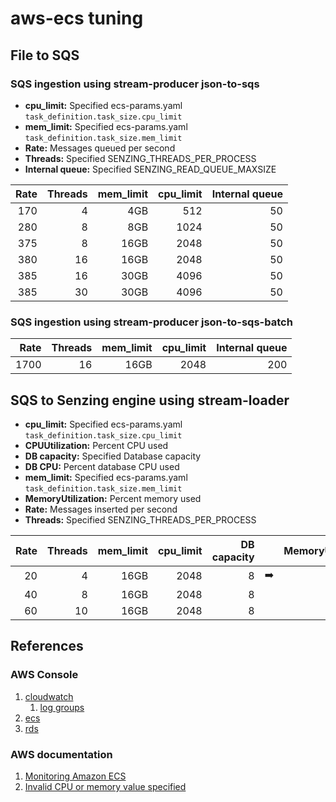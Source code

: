 # aws-ecs tuning


## File to SQS

### SQS ingestion using stream-producer json-to-sqs

- **cpu_limit:** Specified ecs-params.yaml `task_definition.task_size.cpu_limit`
- **mem_limit:** Specified ecs-params.yaml `task_definition.task_size.mem_limit`
- **Rate:** Messages queued per second
- **Threads:** Specified SENZING_THREADS_PER_PROCESS
- **Internal queue:** Specified SENZING_READ_QUEUE_MAXSIZE


| Rate | Threads | mem_limit | cpu_limit | Internal queue |
|-----:|--------:|----------:|----------:|---------------:|
|  170 |       4 |       4GB |       512 |             50 |
|  280 |       8 |       8GB |      1024 |             50 |
|  375 |       8 |      16GB |      2048 |             50 |
|  380 |      16 |      16GB |      2048 |             50 |
|  385 |      16 |      30GB |      4096 |             50 |
|  385 |      30 |      30GB |      4096 |             50 |


### SQS ingestion using stream-producer json-to-sqs-batch

| Rate | Threads | mem_limit | cpu_limit | Internal queue |
|-----:|--------:|----------:|----------:|---------------:|
| 1700 |      16 |      16GB |      2048 |            200 |

## SQS to Senzing engine using stream-loader

- **cpu_limit:** Specified ecs-params.yaml `task_definition.task_size.cpu_limit`
- **CPUUtilization:** Percent CPU used
- **DB capacity:** Specified Database capacity
- **DB CPU:** Percent database CPU used
- **mem_limit:** Specified ecs-params.yaml `task_definition.task_size.mem_limit`
- **MemoryUtilization:** Percent memory used
- **Rate:** Messages inserted per second
- **Threads:** Specified SENZING_THREADS_PER_PROCESS

| Rate | Threads | mem_limit | cpu_limit | DB capacity |               |MemoryUtilization | CPUUtilization | DB CPU |
|-----:|--------:|----------:|----------:|------------:|:-------------:|------------------:|---------------:|-------:|
|   20 |       4 |      16GB |      2048 |           8 | :arrow_right: |               18% |            23% |    25% |
|   40 |       8 |      16GB |      2048 |           8 |               |               20% |            55% |    42% |
|   60 |      10 |      16GB |      2048 |           8 |               |               23% |            84% |    60% |

## References

### AWS Console

1. [cloudwatch](https://console.aws.amazon.com/cloudwatch/home)
    1. [log groups](https://console.aws.amazon.com/cloudwatch/home?#logsV2:log-groups)
1. [ecs](https://console.aws.amazon.com/ecs/home)
1. [rds](https://console.aws.amazon.com/rds/home?#databases:)

### AWS documentation

1. [Monitoring Amazon ECS](https://docs.aws.amazon.com/AmazonECS/latest/developerguide/ecs_monitoring.html)
1. [Invalid CPU or memory value specified](https://docs.aws.amazon.com/AmazonECS/latest/developerguide/task-cpu-memory-error.html)
